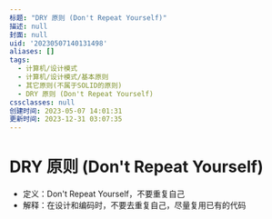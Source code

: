 ```yaml
---
标题: "DRY 原则 (Don't Repeat Yourself)"
描述: null
封面: null
uid: '20230507140131498'
aliases: []
tags:
  - 计算机/设计模式
  - 计算机/设计模式/基本原则
  - 其它原则(不属于SOLID的原则)
  - DRY 原则 (Don't Repeat Yourself)
cssclasses: null
创建时间: 2023-05-07 14:01:31
更新时间: 2023-12-31 03:07:35
---
```


# DRY 原则 (Don't Repeat Yourself)

- 定义：Don't Repeat Yourself，不要重复自己
- 解释：在设计和编码时，不要去重复自己，尽量复用已有的代码
